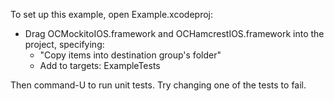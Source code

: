 To set up this example, open Example.xcodeproj:

* Drag OCMockitoIOS.framework and OCHamcrestIOS.framework into the project, specifying:
  * "Copy items into destination group's folder"
  * Add to targets: ExampleTests

Then command-U to run unit tests. Try changing one of the tests to fail.
